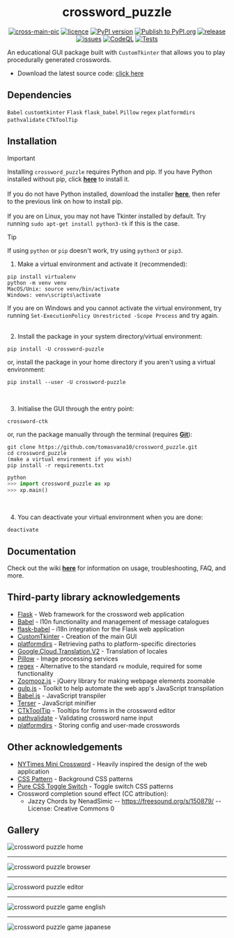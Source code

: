<div align="center">
  
  # crossword_puzzle

</div>

<div align="center">

  <a href="">![cross-main-pic](https://github.com/tomasvana10/crossword_puzzle/assets/124552709/370a11cb-540e-41c4-8917-5f5272da2ebd)</a>
  <a href="">![licence](https://img.shields.io/badge/licence-MIT-green?style=flat?logo=licence)</a>
  <a href="">[![PyPI version](https://img.shields.io/pypi/v/crossword_puzzle?style=flat-square)](https://pypi.org/project/crossword_puzzle/)</a>
  <a href="">[![Publish to PyPI.org](https://github.com/tomasvana10/crossword_puzzle/actions/workflows/publish.yml/badge.svg)](https://github.com/tomasvana10/crossword_puzzle/actions/workflows/publish.yml)</a>
  <a href="">[![release](https://img.shields.io/github/v/release/tomasvana10/crossword_puzzle?logo=github)](https://github.com/tomasvana10/crossword_puzzle/releases/latest)</a>
  <a href="">[![issues](https://img.shields.io/github/issues-raw/tomasvana10/crossword_puzzle.svg?maxAge=25000)](https://github.com/tomasvana10/crossword_puzzle/issues)</a>
  <a href="">[![CodeQL](https://github.com/tomasvana10/crossword_puzzle/actions/workflows/github-code-scanning/codeql/badge.svg)](https://github.com/tomasvana10/crossword_puzzle/actions/workflows/github-code-scanning/codeql)</a>
  <a href="">[![Tests](https://github.com/tomasvana10/crossword_puzzle/actions/workflows/tox-tests.yml/badge.svg)](https://github.com/tomasvana10/crossword_puzzle/actions/workflows/tox-tests.yml)</a>
  
</div>

An educational GUI package built with `CustomTkinter` that allows you to play procedurally generated crosswords.
- Download the latest source code: [click here](https://github.com/tomasvana10/crossword_puzzle/releases/latest)

## Dependencies
`Babel`
`customtkinter`
`Flask`
`flask_babel`
`Pillow`
`regex`
`platformdirs`
`pathvalidate`
`CTkToolTip`

## Installation
> [!IMPORTANT]
> Installing `crossword_puzzle` requires Python and pip.
> If you have Python installed without pip, click **[here](https://pip.pypa.io/en/stable/installation/)** to install it.<br><br>
> If you do not have Python installed, download the installer **[here](https://www.python.org/downloads/)**, then refer to the previous link on how to install pip.<br><br>
> If you are on Linux, you may not have Tkinter installed by default. Try running `sudo apt-get install python3-tk` if this is the case.

> [!TIP]
> If using `python` or `pip` doesn't work, try using `python3` or `pip3`.

1. Make a virtual environment and activate it (recommended):
```
pip install virtualenv
python -m venv venv
MacOS/Unix: source venv/bin/activate
Windows: venv\scripts\activate
```
If you are on Windows and you cannot activate the virtual environment, try running `Set-ExecutionPolicy Unrestricted -Scope Process` and try again.
<br><br>

2. Install the package in your system directory/virtual environment:
```
pip install -U crossword-puzzle
```
or, install the package in your home directory if you aren't using a virtual environment:
```
pip install --user -U crossword-puzzle
```
<br>

3. Initialise the GUI through the entry point:
```
crossword-ctk
```
or, run the package manually through the terminal (requires [**Git**](https://git-scm.com/downloads)):
```
git clone https://github.com/tomasvana10/crossword_puzzle.git
cd crossword_puzzle
(make a virtual environment if you wish)
pip install -r requirements.txt
```
```py
python
>>> import crossword_puzzle as xp
>>> xp.main()
```
<br>

4. You can deactivate your virtual environment when you are done:
```
deactivate
```

## Documentation
Check out the wiki **[here](https://github.com/tomasvana10/crossword_puzzle/wiki)** for information on usage, troubleshooting, FAQ, and more.

## Third-party library acknowledgements
- [Flask](https://flask.palletsprojects.com/en/3.0.x/) - Web framework for the crossword web application
- [Babel](https://babel.pocoo.org/en/latest/) - l10n functionality and management of message catalogues
- [flask-babel](https://python-babel.github.io/flask-babel/) - i18n integration for the Flask web application
- [CustomTkinter](https://github.com/TomSchimansky/CustomTkinter) - Creation of the main GUI
- [platformdirs](https://pypi.org/project/platformdirs/) - Retrieving paths to platform-specific directories
- [Google.Cloud.Translation.V2](https://cloud.google.com/dotnet/docs/reference/Google.Cloud.Translation.V2/latest) - Translation of locales 
- [Pillow](https://pillow.readthedocs.io/en/stable/) - Image processing services
- [regex](https://github.com/mrabarnett/mrab-regex) - Alternative to the standard `re` module, required for some functionality
- [Zoomooz.js](https://jaukia.github.io/zoomooz/) - jQuery library for making webpage elements zoomable
- [gulp.js](https://gulpjs.com/) - Toolkit to help automate the web app's JavaScript transpilation
- [Babel.js](https://babeljs.io/) - JavaScript transpiler
- [Terser](https://terser.org/) - JavaScript minifier
- [CTkToolTip](https://github.com/Akascape/CTkToolTip) - Tooltips for forms in the crossword editor
- [pathvalidate](https://pypi.org/project/pathvalidate/) - Validating crossword name input
- [platformdirs](https://pypi.org/project/platformdirs/) - Storing config and user-made crosswords

## Other acknowledgements
- [NYTimes Mini Crossword](https://www.nytimes.com/crosswords/game/mini) - Heavily inspired the design of the web application
- [CSS Pattern](https://css-pattern.com) - Background CSS patterns
- [Pure CSS Toggle Switch](https://codepen.io/morgoe/pen/VvzWQg) - Toggle switch CSS patterns
- Crossword completion sound effect (CC attribution):
  - Jazzy Chords by NenadSimic -- https://freesound.org/s/150879/ -- License: Creative Commons 0

## Gallery
<img alt="crossword puzzle home" src="https://github.com/tomasvana10/crossword_puzzle/assets/124552709/6b9eba14-220d-43dc-8b28-ddb92ea2d3b6">
<hr>
<img alt="crossword puzzle browser" src="https://github.com/tomasvana10/crossword_puzzle/assets/124552709/2e84ad2b-2011-4094-9091-e746dd1a2c3a">
<hr>
<img alt="crossword puzzle editor" src="https://github.com/tomasvana10/crossword_puzzle/assets/124552709/68e7bc7d-0268-42a3-bc67-bc9a44871763">
<hr>
<img alt="crossword puzzle game english" src="https://github.com/tomasvana10/crossword_puzzle/assets/124552709/0475c6c4-e371-4d9d-837b-c06e0bde153f">
<hr>
<img alt="crossword puzzle game japanese" src="https://github.com/tomasvana10/crossword_puzzle/assets/124552709/0e9d9d08-4a7c-4853-b83b-b2a27eab4b82">

